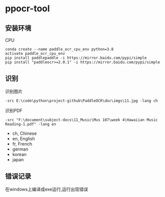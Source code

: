 # ppocr-tool
## 安装环境
CPU
```
conda create --name paddle_ocr_cpu_env python=3.8
activate paddle_ocr_cpu_env 
pip install paddlepaddle -i https://mirror.baidu.com/pypi/simple
pip install "paddleocr>=2.0.1" -i https://mirror.baidu.com/pypi/simple
```
## 识别

识别图片
```
-src E:\code\python\project-github\PaddleOCR\doc\imgs\11.jpg -lang ch
```
识别PDF
```
-src "F:\document\subject-docs\11_Music\Mus 107\week 4\Hawaiian Music Reading-1.pdf" -lang en
```
- ch, Chinese
- en, English
- fr, French
- german
- korean
- japan

## 错误记录
在windows上编译成exe运行,运行出现错误